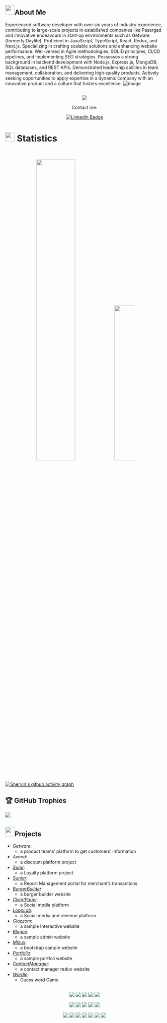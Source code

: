 ## <img src="https://user-images.githubusercontent.com/82110564/189553856-2e7f8f30-80b4-484f-bfaa-9e5eb10f24e5.gif" width="30">About Me

Experienced software developer with over six years of industry experience, contributing to large-scale projects in established companies like Pasargad and innovative endeavours in start-up environments such as Getware (formerly Daylite). Proficient in JavaScript, TypeScript, React, Redux, and Next.js. Specializing in crafting scalable solutions and enhancing website performance. Well-versed in Agile methodologies, SOLID principles, CI/CD pipelines, and implementing SEO strategies. Possesses a strong background in backend development with Node.js, Express.js, MongoDB, SQL databases, and REST APIs. Demonstrated leadership abilities in team management, collaboration, and delivering high-quality products. Actively seeking opportunities to apply expertise in a dynamic company with an innovative product and a culture that fosters excellence.
![image](https://github.com/sh-tajdini/sh-tajdini/assets/66368157/c602371f-3eb3-476e-a521-54abd8aa588e)


##
<p align="center">
  <a href="https://github.com/sh-tajdini/readme-typing-svg"><img src="https://readme-typing-svg.herokuapp.com?lines=Hi,+I'm+Shervin;I+love+Programming;I+love+React;I+love+learning.;I+love+spreading+knowledge.;&center=true&width=500&height=50"></a>
</p>

<p align="center">Contact me:</p>
<p>
<div align="center">
<a href="https://www.linkedin.com/in/shervin-tajdini/">
    <img src="https://img.shields.io/badge/LinkedIn-blue?style=for-the-badge&logo=linkedin&logoColor=white" alt="LinkedIn Badge"/>
  </a>
</div>
</p>

# <img src="https://media4.giphy.com/media/MIGbtLZoVjbl0bYbAd/giphy.gif?cid=ecf05e472t2h0i8d7dcjaoau9iqtchhr899hxmpxzzgc7lyw&rid=giphy.gif" width="30"> Statistics

<br/>
<p align="center">
<!--      <img width="49.5%" src="https://github-readme-stats.vercel.app/api?username=sh-tajdini&show_icons=true&include_all_commits=true&theme=radical&hide_border=true"> -->
    <img width="49.5%" src="https://github-readme-streak-stats.herokuapp.com/?user=sh-tajdini&theme=radical">	
    <img width="35.5%" src="https://github-readme-stats.vercel.app/api/top-langs/?username=sh-tajdini&theme=radical&bg_color=282828&hide_border=true&include_all_commits=true&count_private=true&layout=compact">
</p>
<br>

[![Shervin's github activity graph](https://github-readme-activity-graph.vercel.app/graph?username=sh-tajdini&theme=react)](https://github.com/sh-tajdini/github-readme-activity-graph)


## 🏆 GitHub Trophies
<!--      ![](https://github-trophies.vercel.app/?username=sh-tajdini&&rank=S,AA,SSS,SS,SECRET)  -->
![](https://github-profile-trophy.vercel.app/?username=sh-tajdini&theme=dracula&no-frame=false&no-bg=false&margin-w=4&&rank=S,AA,A,AAA,SSS,SS,SECRET)



<!--    ### 🔝 Top Contributed Repo
![](https://github-contributor-stats.vercel.app/api?username=sh-tajdini&limit=5&theme=dracula&combine_all_yearly_contributions=true) -->

## <img src="https://media1.giphy.com/media/Q8PQ1KuarrYucCMVTJ/giphy.gif?cid=ecf05e47odgm8bs8cmb8cf1ijmfzqaeeu9fzmx6nbcv06ky2&rid=giphy.gif" width="30">Projects
<ul>
	<li><i>Getware</i>:<ul><li>a product teams’ platform to get customers’ information
</li></ul></li>
	<li><i>Avand</i>:<ul><li>a discount platform project</li></ul></li>
<li><i><a href="https://pep.co.ir/suna">Suna</a></i>:<ul><li>a Loyalty platform project</li></ul></li>
  <li><i><a href="https://pep.co.ir/suniar/">Suniar</a></i>:<ul><li>a Report Management portal for merchant’s transactions
</li>
  </ul>
  </li>
	<li><i><a href="https://react-my-burger-f2217.web.app/">BurgerBuilder</a></i>:<ul><li>a burger builder website</li></ul></li>
	<li><i><a href="https://dapper-toffee-5f8bf2.netlify.app/login?redirect=%2F">ClientPanel</a></i>:<ul><li>a Social media platform</li></ul></li>
	<li><i><a href="https://shiny-chebakia-78e98b.netlify.app/">LoopLab</a></i>:<ul><li>a Social media and revenue platform</li></ul></li>
	<li><i><a href="https://illustrious-parfait-fc0026.netlify.app/">Glozzom</a></i>:<ul><li>a sample Interactive website</li></ul></li>
	<li><i><a href="https://beautiful-taiyaki-5cedf9.netlify.app/">Blogen</a></i>:<ul><li>a sample admin website</li></ul></li>
	<li><i><a href="https://visionary-faloodeh-33db6c.netlify.app/">Mizux</a></i>:<ul><li>a bootstrap sample website</li></ul></li>
	<li><i><a href="https://cosmic-clafoutis-c8dbc8.netlify.app/">Portfolio</a></i>:<ul><li>a sample portfoli website</li></ul></li>
	<li><i><a href="https://golden-blancmange-011c5c.netlify.app/#/">ContactManager</a></i>:<ul><li>a contact manager redux website</li></ul></li>
	<li><i><a href="https://rococo-quokka-6131f0.netlify.app/">Wordle</a></i>:<ul><li>Guess word Game</li></ul></li>
	
</ul>

##
<p>
<div align="center">
  <img src="https://img.shields.io/badge/React-3670A0?style=for-the-badge&logo=react&logoColor=ffdd54">
  <img src="https://img.shields.io/badge/Typescript-00AED8.svg?style=for-the-badge&logo=Typescript&logoColor=white">
  <img src="https://img.shields.io/badge/JavaScript-000000.svg?style=for-the-badge&logo=javascript&logoColor=F7E017">
  <img src="https://img.shields.io/badge/HTML5-F26624.svg?style=for-the-badge&logo=html5&logoColor=white">
  <img src="https://img.shields.io/badge/CSS-2465F1.svg?style=for-the-badge&logo=CSS3&logoColor=white">
</div>
</p>

<p>
<div align="center">
  <img src="https://img.shields.io/badge/Vite-black?style=for-the-badge&logo=vite&logoColor=white">
  <img src="https://img.shields.io/badge/FastAPI-005571?style=for-the-badge&logo=fastapi&logoColor=white">
  <img src="https://img.shields.io/badge/GitHub-%23121011.svg?style=for-the-badge&logo=github&logoColor=white">
  <img src="https://img.shields.io/badge/Git-%23F05033.svg?style=for-the-badge&logo=git&logoColor=white">
  <img src="https://img.shields.io/badge/AWS-%23181717.svg?style=for-the-badge&logo=amazonaws&logoColor=white">	
</div>
</p>

<p>
<div align="center">
  <img src="https://img.shields.io/badge/Visual%20Studio%20Code-0078d7.svg?style=for-the-badge&logo=visual-studio-code&logoColor=white">
  <img src="https://img.shields.io/badge/-Stackoverflow-FE7A16?style=for-the-badge&logo=stack-overflow&logoColor=white">
  <img src="https://img.shields.io/badge/adobephotoshop-%2331A8FF.svg?style=for-the-badge&logo=adobephotoshop&logoColor=white">
  <img src="https://img.shields.io/badge/Postman-FF6C37?style=for-the-badge&logo=postman&logoColor=white">
  <img src="https://img.shields.io/badge/Trello-%23026AA7.svg?style=for-the-badge&logo=Trello&logoColor=white">
  <img src="https://img.shields.io/badge/Jira-2684FF.svg?style=for-the-badge&logo=Jira&logoColor=white">
  <img src="https://img.shields.io/badge/Notion-%23000000.svg?style=for-the-badge&logo=notion&logoColor=white">
</div>
</p>
